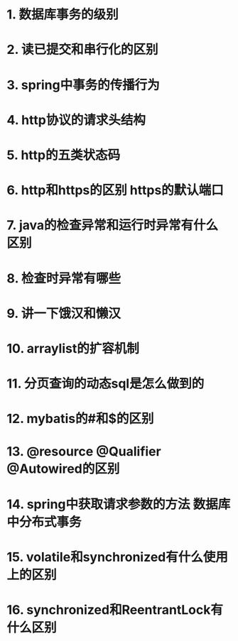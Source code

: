 # 1. 数据库事务的级别 
# 2. 读已提交和串行化的区别 
# 3. spring中事务的传播行为 
# 4. http协议的请求头结构 
# 5. http的五类状态码 
# 6. http和https的区别 https的默认端口 
# 7. java的检查异常和运行时异常有什么区别 
# 8. 检查时异常有哪些 
# 9. 讲一下饿汉和懒汉 
# 10. arraylist的扩容机制 
# 11. 分页查询的动态sql是怎么做到的 
# 12. mybatis的#和$的区别 
# 13. @resource @Qualifier @Autowired的区别 
# 14. spring中获取请求参数的方法 数据库中分布式事务 
# 15. volatile和synchronized有什么使用上的区别 
# 16. synchronized和ReentrantLock有什么区别
